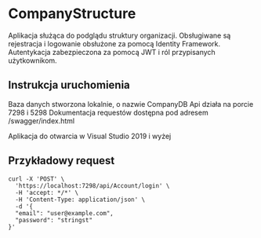 # CompanyStructure

Aplikacja służąca do podglądu struktury organizacji. Obsługiwane są rejestracja i logowanie obsłużone za pomocą Identity Framework. 
Autentykacja zabezpieczona za pomocą JWT i ról przypisanych użytkownikom.

## Instrukcja uruchomienia

Baza danych stworzona lokalnie, o nazwie CompanyDB
Api działa na porcie 7298 i 5298
Dokumentacja requestów dostępna pod adresem /swagger/index.html

Aplikacja do otwarcia w Visual Studio 2019 i wyżej

## Przykładowy request

```
curl -X 'POST' \
  'https://localhost:7298/api/Account/login' \
  -H 'accept: */*' \
  -H 'Content-Type: application/json' \
  -d '{
  "email": "user@example.com",
  "password": "stringst"
}'
```
